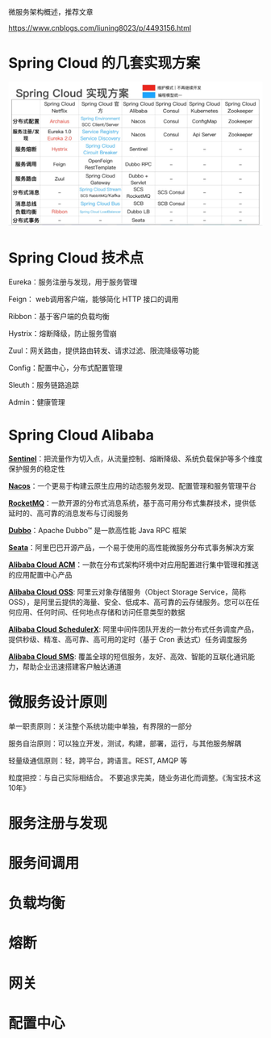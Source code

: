 微服务架构概述，推荐文章

https://www.cnblogs.com/liuning8023/p/4493156.html

# Spring Cloud 的几套实现方案

![1](./img/2-1.png)

# Spring Cloud 技术点

Eureka：服务注册与发现，用于服务管理

Feign： web调用客户端，能够简化 HTTP 接口的调用

Ribbon：基于客户端的负载均衡

Hystrix：熔断降级，防止服务雪崩

Zuul：网关路由，提供路由转发、请求过滤、限流降级等功能

Config：配置中心，分布式配置管理

Sleuth：服务链路追踪

Admin：健康管理

# Spring Cloud Alibaba

**[Sentinel](https://github.com/alibaba/Sentinel)**：把流量作为切入点，从流量控制、熔断降级、系统负载保护等多个维度保护服务的稳定性

**[Nacos](https://github.com/alibaba/Nacos)**：一个更易于构建云原生应用的动态服务发现、配置管理和服务管理平台

**[RocketMQ](https://rocketmq.apache.org/)**：一款开源的分布式消息系统，基于高可用分布式集群技术，提供低延时的、高可靠的消息发布与订阅服务

**[Dubbo](https://github.com/apache/dubbo)**：Apache Dubbo™ 是一款高性能 Java RPC 框架

**[Seata](https://github.com/seata/seata)**：阿里巴巴开源产品，一个易于使用的高性能微服务分布式事务解决方案

**[Alibaba Cloud ACM](https://www.aliyun.com/product/acm)**：一款在分布式架构环境中对应用配置进行集中管理和推送的应用配置中心产品

**[Alibaba Cloud OSS](https://www.aliyun.com/product/oss)**: 阿里云对象存储服务（Object Storage Service，简称 OSS），是阿里云提供的海量、安全、低成本、高可靠的云存储服务。您可以在任何应用、任何时间、任何地点存储和访问任意类型的数据

**[Alibaba Cloud SchedulerX](https://help.aliyun.com/document_detail/43136.html)**: 阿里中间件团队开发的一款分布式任务调度产品，提供秒级、精准、高可靠、高可用的定时（基于 Cron 表达式）任务调度服务

**[Alibaba Cloud SMS](https://www.aliyun.com/product/sms)**: 覆盖全球的短信服务，友好、高效、智能的互联化通讯能力，帮助企业迅速搭建客户触达通道

# 微服务设计原则

单一职责原则：关注整个系统功能中单独，有界限的一部分

服务自治原则：可以独立开发，测试，构建，部署，运行，与其他服务解耦

轻量级通信原则：轻，跨平台，跨语言。REST, AMQP 等

粒度把控：与自己实际相结合。 不要追求完美，随业务进化而调整。《淘宝技术这10年》

# 服务注册与发现

# 服务间调用

# 负载均衡

# 熔断

# 网关

# 配置中心

